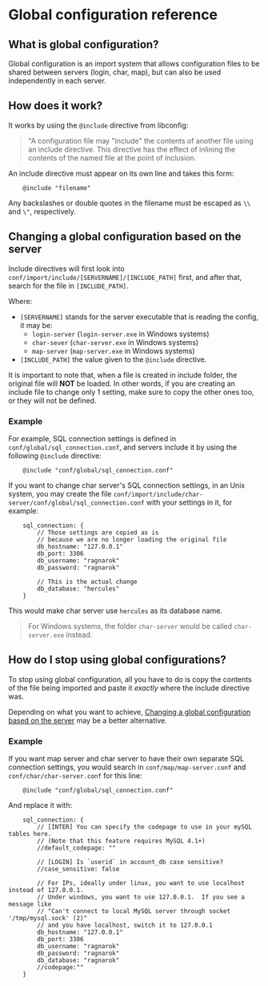 # Global configuration reference

## What is global configuration?

Global configuration is an import system that allows configuration files to be
shared between servers (login, char, map), but can also be used independently
in each server.


## How does it work?

It works by using the `@include` directive from libconfig:

> "A configuration file may "include" the contents of another file using an
>  include directive. This directive has the effect of inlining the contents of
>  the named file at the point of inclusion.

An include directive must appear on its own line and takes this form:

```
	@include "filename"
```

Any backslashes or double quotes in the filename must be escaped as `\\` and
`\"`, respectively.

## Changing a global configuration based on the server

Include directives will first look into
`conf/import/include/[SERVERNAME]/[INCLUDE_PATH]` first, and after that,
search for the file in `[INCLUDE_PATH]`.

Where:
- `[SERVERNAME]` stands for the server executable that is reading the config, it may be:
	- `login-server` (`login-server.exe` in Windows systems)
	- `char-sever` (`char-server.exe` in Windows systems)
	- `map-server` (`map-server.exe` in Windows systems)
- `[INCLUDE_PATH]` the value given to the `@include` directive.

It is important to note that, when a file is created in include folder,
the original file will **NOT** be loaded.
In other words, if you are creating an include file to change only 1 setting,
make sure to copy the other ones too, or they will not be defined.

### Example

For example, SQL connection settings is defined in
`conf/global/sql_connection.conf`,
and servers include it by using the following `@include` directive:

```
	@include "conf/global/sql_connection.conf"
```

If you want to change char server's SQL connection settings, in an Unix system,
you may create the file
`conf/import/include/char-server/conf/global/sql_connection.conf`
with your settings in it, for example:

```
	sql_connection: {
		// Those settings are copied as is
		// because we are no longer loading the original file
		db_hostname: "127.0.0.1"
		db_port: 3306
		db_username: "ragnarok"
		db_password: "ragnarok"
		
		// This is the actual change
		db_database: "hercules"
	}
```

This would make char server use `hercules` as its database name.

> For Windows systems, the folder `char-server` would be called `char-server.exe` instead.

## How do I stop using global configurations?

To stop using global configuration, all you have to do is copy the contents of
the file being imported and paste it _exactly_ where the include directive was.

Depending on what you want to achieve,
[Changing a global configuration based on the server](#changing-a-global-configuration-based-on-the-server)
may be a better alternative.

### Example

If you want map server and char server to have their own separate SQL connection
settings, you would search in `conf/map/map-server.conf` and
`conf/char/char-server.conf` for this line:

```
	@include "conf/global/sql_connection.conf"
```

And replace it with:

```
	sql_connection: {
		// [INTER] You can specify the codepage to use in your mySQL tables here.
		// (Note that this feature requires MySQL 4.1+)
		//default_codepage: ""

		// [LOGIN] Is `userid` in account_db case sensitive?
		//case_sensitive: false

		// For IPs, ideally under linux, you want to use localhost instead of 127.0.0.1.
		// Under windows, you want to use 127.0.0.1.  If you see a message like
		// "Can't connect to local MySQL server through socket '/tmp/mysql.sock' (2)"
		// and you have localhost, switch it to 127.0.0.1
		db_hostname: "127.0.0.1"
		db_port: 3306
		db_username: "ragnarok"
		db_password: "ragnarok"
		db_database: "ragnarok"
		//codepage:""
	}
```
